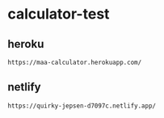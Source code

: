 # calculator-test

## heroku
```
https://maa-calculator.herokuapp.com/
```

## netlify
```
https://quirky-jepsen-d7097c.netlify.app/
```
